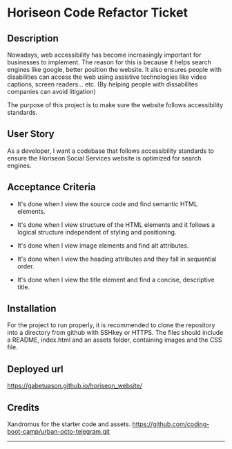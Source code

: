 # Horiseon Code Refactor Ticket

## Description
Nowadays, web accessibility has become increasingly important for businesses to implement. The reason for this is because it helps search engines like google, better position the website.
It also ensures people with disabilities can access the web using assistive technologies like video captions, screen readers... etc. (By helping people with dissabilites companies can avoid litigation)

The purpose of this project is to make sure the website follows accessibility standards.

## User Story
As a developer, I want a codebase that follows accessibility standards to ensure the Horiseon Social Services website is optimized for search engines.

## Acceptance Criteria

* It's done when I view the source code and find semantic HTML elements.

* It's done when I view structure of the HTML elements and it follows a logical structure independent of styling and positioning.

* It's done when I view image elements and find alt attributes.

* It's done when I view the heading attributes and they fall in sequential order.

* It's done when I view the title element and find a concise, descriptive title.

## Installation

For the project to run properly, it is recommended to clone the repository into a directory from github with SSHkey or HTTPS.
The files should include a README, index.html and an assets folder, containing images and the CSS file.

## Deployed url
https://gabetuason.github.io/horiseon_website/

## Credits

Xandromus for the starter code and assets. https://github.com/coding-boot-camp/urban-octo-telegram.git

---
